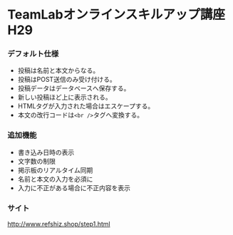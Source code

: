 # TeamLabオンラインスキルアップ講座 H29

### デフォルト仕様
* 投稿は名前と本文からなる。
* 投稿はPOST送信のみ受け付ける。
* 投稿データはデータベースへ保存する。
* 新しい投稿ほど上に表示される。
* HTMLタグが入力された場合はエスケープする。
* 本文の改行コードは`<br />`タグへ変換する。

### 追加機能
* 書き込み日時の表示
* 文字数の制限
* 掲示板のリアルタイム同期
* 名前と本文の入力を必須に
* 入力に不正がある場合に不正内容を表示

### サイト
<http://www.refshiz.shop/step1.html>